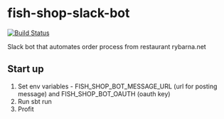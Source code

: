 # fish-shop-slack-bot


[![Build Status](https://travis-ci.com/jakub-tucek/fish-shop-slack-bot.svg?branch=master)](https://travis-ci.com/jakub-tucek/fish-shop-slack-bot)

Slack bot that automates order process from restaurant rybarna.net


## Start up

1. Set env variables - FISH_SHOP_BOT_MESSAGE_URL (url for posting message) and FISH_SHOP_BOT_OAUTH (oauth key)
2. Run sbt run
3. Profit